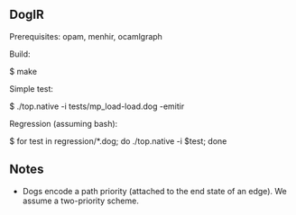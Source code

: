 DogIR
-----

Prerequisites: opam, menhir, ocamlgraph

Build:

$ make

Simple test:

$ ./top.native -i tests/mp_load-load.dog -emitir

Regression (assuming bash):

$ for test in regression/*.dog; do ./top.native -i $test; done

Notes
-----

* Dogs encode a path priority (attached to the end state of an edge). We assume
  a two-priority scheme.
